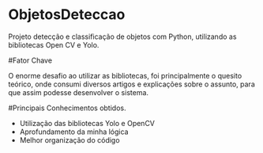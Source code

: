 # ObjetosDeteccao

Projeto detecção e classificação de objetos com Python, utilizando as bibliotecas Open CV e Yolo.

#Fator Chave

O enorme desafio ao utilizar as bibliotecas, foi principalmente o quesito teórico, onde consumi diversos artigos e explicações sobre o assunto, para que assim podesse desenvolver o sistema. 

#Principais Conhecimentos obtidos. 

 - Utilização das bibliotecas Yolo e OpenCV
 - Aprofundamento da minha lógica 
 - Melhor organização do código
 
